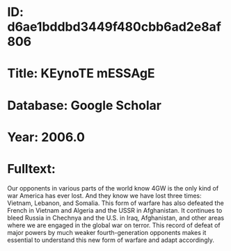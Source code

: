 # ID: d6ae1bddbd3449f480cbb6ad2e8af806
# Title: KEynoTE mESSAgE
# Database: Google Scholar
# Year: 2006.0
# Fulltext:
Our opponents in various parts of the world know 4GW is the only kind of war America has ever lost.
And they know we have lost three times: Vietnam, Lebanon, and Somalia.
This form of warfare has also defeated the French in Vietnam and Algeria and the USSR in Afghanistan.
It continues to bleed Russia in Chechnya and the U.S. in Iraq, Afghanistan, and other areas where we are engaged in the global war on terror.
This record of defeat of major powers by much weaker fourth-generation opponents makes it essential to understand this new form of warfare and adapt accordingly.